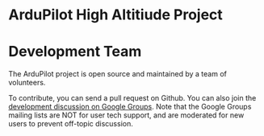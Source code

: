 # ArduPilot High Altitiude Project











# Development Team

The ArduPilot project is open source and maintained by a team of volunteers.

To contribute, you can send a pull request on Github. You can also
join the [development discussion on Google
Groups](https://groups.google.com/forum/?fromgroups#!forum/drones-discuss). Note
that the Google Groups mailing lists are NOT for user tech support,
and are moderated for new users to prevent off-topic discussion.
